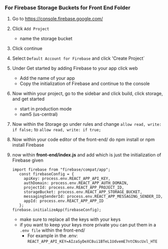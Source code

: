 ### For Firebase Storage Buckets for Front End Folder
1. Go to https://console.firebase.google.com/
2. Click `Add Project`
   - name the storage bucket
3. Click continue
4. Select `Default Account for Firebase` and click 'Create Project`
5. Under Get started by adding Firebase to your app click web
   - Add the name of your app
   - Copy the initialization of Firebase and continue to the console
6. Now within your project, go to the sidebar and click build, click storage, and get started
   - start in production mode
   - nam5 (us-central)
7. Now within the Storage go under rules and change `allow read, write: if false;` to `allow read, write: if true;`
8. Now within your code editor of the front-end/ do npm install or npm install Firebase 
9. now within **front-end/index.js** and add which is just the initialization of Firebase given
    
       import firebase from "firebase/compat/app";
          const firebaseConfig = {
            apiKey: process.env.REACT_APP_API_KEY,
            authDomain: process.env.REACT_APP_AUTH_DOMAIN,
            projectId: process.env.REACT_APP_PROJECT_ID,
            storageBucket: process.env.REACT_APP_STORAGE_BUCKET,
            messagingSenderId: process.env.REACT_APP_MESSAGING_SENDER_ID,
            appId: process.env.REACT_APP_APP_ID
          };
       firebase.initializeApp(firebaseConfig);
   
   - make sure to replace all the keys with your keys
   - if you want to keep your keys more private you can put them in a `.env file` within the front-end/
      - For example in the .env: `REACT_APP_API_KEY=AIzaSyDeXC8ui1BTeL1UdvemE7ntCNscUxl_HTE`

